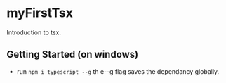 # myFirstTsx

Introduction to tsx.

## Getting Started (on windows)

- run `npm i typescript --g` th e--g flag saves the dependancy globally.
